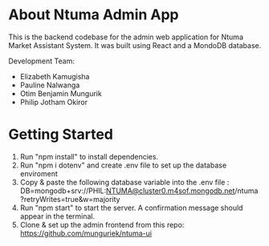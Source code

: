 
# About Ntuma Admin App
This is the backend codebase for the admin web application for Ntuma Market Assistant System.
It was built using React and a MondoDB database.

Development Team:
* Elizabeth Kamugisha
* Pauline Nalwanga
* Otim Benjamin Mungurik
* Philip Jotham Okiror

# Getting Started
1) Run "npm install" to install dependencies.
2) Run "npm i dotenv" and create .env file to set up the database enviroment 
3) Copy & paste the following database variable into the .env file : DB=mongodb+srv://PHIL:NTUMA@cluster0.m4sof.mongodb.net/ntuma?retryWrites=true&w=majority
4) Run "npm start" to start the server. A confirmation message should appear in the terminal.
5) Clone & set up the admin frontend from this repo: https://github.com/munguriek/ntuma-ui
